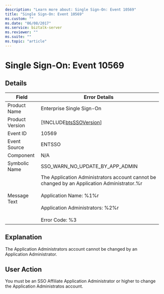 ```yaml
---
description: "Learn more about: Single Sign-On: Event 10569"
title: "Single Sign-On: Event 10569"
ms.custom: ""
ms.date: "06/08/2017"
ms.service: biztalk-server
ms.reviewer: ""
ms.suite: ""
ms.topic: "article"
---
```

# Single Sign-On: Event 10569
## Details  
  
| Field | Error Details|
|-----------------|--------------------------------------------------------------------------------------------------------------------------------------------------------------------------------------------------------|
|  Product Name   |                                                                                       Enterprise Single Sign-On                                                                                        |
| Product Version |                                                                       [!INCLUDE[btsSSOVersion](../includes/btsssoversion-md.md)]                                                                       |
|    Event ID     |                                                                                                 10569                                                                                                  |
|  Event Source   |                                                                                                 ENTSSO                                                                                                 |
|    Component    |                                                                                                  N/A                                                                                                   |
|  Symbolic Name  |                                                                                    SSO_WARN_NO_UPDATE_BY_APP_ADMIN                                                                                     |
|  Message Text   | The Application Administrators account cannot be changed by an Application Administrator.%r<br /><br /> Application Name: %1%r<br /><br /> Application Administrators: %2%r<br /><br /> Error Code: %3 |
  
## Explanation  
 The Application Administrators account cannot be changed by an Application Administrator.  
  
## User Action  
 You must be an SSO Affiliate Application Administrator or higher to change the Application Administratos account.
